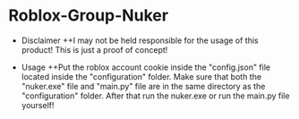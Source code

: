 # Roblox-Group-Nuker

+ Disclaimer
  ++I may not be held responsible for the usage of this product! This is just a proof of concept!
 
+ Usage
  ++Put the roblox account cookie inside the "config.json" file located inside the "configuration" folder. Make sure that both the "nuker.exe" file and "main.py" file are in the same directory as the "configuration" folder. After that run the nuker.exe or run the main.py file yourself!
 
 
